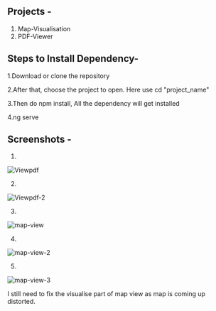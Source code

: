Projects -
------------
  1. Map-Visualisation
  2. PDF-Viewer

Steps to Install Dependency-
---------------------------------

  1.Download or clone the repository
  
  2.After that, choose the project to open. Here use cd "project_name"
  
  3.Then do npm install, All the dependency  will get installed
  
  4.ng serve  

Screenshots -
----------------
1.
 
![Viewpdf](https://github.com/prabhatpk5singh/IUDX/assets/160165462/2c2be8eb-f3cb-45c9-ba2b-bc645293e371)

2.

![Viewpdf-2](https://github.com/prabhatpk5singh/IUDX/assets/160165462/8176b252-e720-411a-ade7-364cd5c4f6ee)

3.

![map-view](https://github.com/prabhatpk5singh/IUDX/assets/160165462/d121c093-b406-4f20-94bc-278271ff4959)

4.

![map-view-2](https://github.com/prabhatpk5singh/IUDX/assets/160165462/4c47c7ea-2d07-4427-8b11-1fc9bc580601)

5.

![map-view-3](https://github.com/prabhatpk5singh/IUDX/assets/160165462/fd79a76b-0efc-48b5-b678-535882056403)


I still need to fix the visualise part of map view as map is coming up distorted. 
